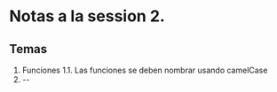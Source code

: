 # Notas a la session 2.

## Temas

1. Funciones
    1.1. Las funciones se deben nombrar usando camelCase 
2. --


## 
